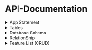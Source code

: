 # API-Documentation


<details>
<summary>App Statement</summary>

## **App Statement.**

_Conference Management Software is an system to facilitate the planning, coordination, and execution of conferences and events. This robust system caters to the core components of conference management by incorporating a suite of functionalities tailored to enhance the collaboration between speakers, organizers, and attendees_

</details>



<details>
<summary>Tables</summary>

## **Tables.**

1-Session Table 

|        Column       |      TYPE     |     Key
|--------------------:|--------------:|---------------|
|   Sessionid         |     uuid      |      PK       |
|   Title             |    String     |               |
|   Desc              |    String     |               |
|   SpeakerName       |    String     |               |
|   HallNumber        |    String     |               |
|   StartTime         |    String     |               |
|   Endime            |    String     |               |
|   Status            |    String     |               |
|   Location          |    String     |               |


2-Attendee Table 

|        Column       |      TYPE     |
|--------------------:|---------------|
|   AttendeeID        |     uuid      |
|   FullName          |    String     |
|   Email             |    String     |



**Relationship table**

3-SessionAttendee Table

|        Column       |      TYPE     |
|--------------------:|---------------|
|   AttendeeSessionID |     uuid      |
|   AttendeeID        |     uuid      |
|   Sessionid         |     uuid      |
|   Status            |    String     |


</details>


<details>
<summary>Database Schema</summary>

## **Database Schema.**

<img width="1161" alt="Screenshot 1445-08-16 at 9 28 48 AM" src="https://github.com/shatha-an/conferenceSystem/assets/144011837/5be2b447-c3bf-4ee2-84bf-8d0a1e9bb712">


</details>


<details>
<summary>RelationShip</summary>

## **Relationship.**
  
### Many-To-Many (M:) Relationship.


**One session can have a group of Attendees.**

**One attendee can have a group of Sessions.**

```diff
- [NOTE!]
The SessionAttendee table is relationship table and used "AttendeeID" ,"SessionID" as foreignKey from Basic tables (Attendee table , Session table).
```

</details>



<details>
<summary>Feature List (CRUD)</summary>

## **Feature List (CRUD).**

**Create:**
```
Create New Session. 
Create New Attendee.
```


**Read:**
```
Read All Sessions.
```


**Update**: 
```
Update Session (SpeakerName, Title, Desc, HallNumber, StartTime, EndTime, Status, Location).
Ubdate Status of Atendee.
```

**Delete:**
```
Delete a Session.
```

</details>
